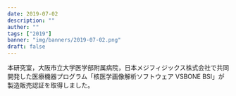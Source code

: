 ```yaml
---
date: 2019-07-02
description: ""
auther: ""
tags: ["2019"]
banner: "img/banners/2019-07-02.png"
draft: false
---
```


本研究室，大阪市立大学医学部附属病院，日本メジフィジックス株式会社で共同開発した医療機器プログラム「核医学画像解析ソフトウェア VSBONE BSI」が製造販売認証を取得しました。
